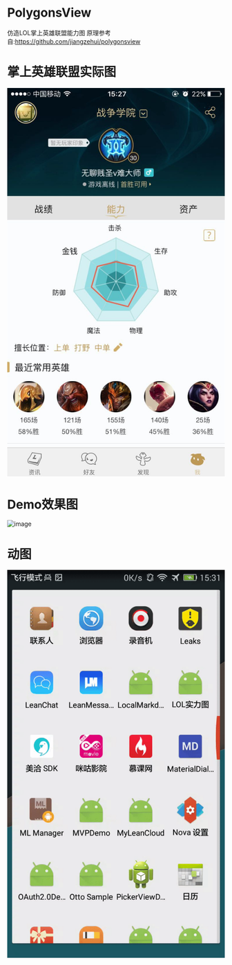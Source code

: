 # PolygonsView
仿造LOL掌上英雄联盟能力图 原理参考自:https://github.com/jiangzehui/polygonsview

# 掌上英雄联盟实际图
![image](https://github.com/VK2012/PolygonsView/raw/master/photo/lol.jpg ) 

# Demo效果图
![image](https:/github.com/VK2012/PolygonsView/raw/master/photo/Screenshot_2016-10-21-15-33-36.png)

# 动图
![image](https://github.com/VK2012/PolygonsView/raw/master/photo/p1.gif)
